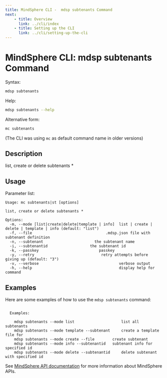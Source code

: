 ```yaml
---
title: MindSphere CLI -  mdsp subtenants Command
next:
    - title: Overview
      link: ../cli/index
    - title: Setting up the CLI
      link: ../cli/setting-up-the-cli
---
```


# MindSphere CLI: mdsp subtenants Command

Syntax:

```bash
mdsp subtenants
```

Help:

```bash
mdsp subtenants --help
```

Alternative form:

```bash
mc subtenants
```

(The CLI was using `mc` as default command name in older versions)

## Description

list, create or delete subtenants *

## Usage

Parameter list:

```text
Usage: mc subtenants|st [options]

list, create or delete subtenants *

Options:
  -m, --mode [list|create|delete|template | info]  list | create | delete | template | info (default: "list")
  -f, --file                                 .mdsp.json file with subtenant definition
  -n, --subtenant                       the subtenant name
  -i, --subtenantid                   the subtenant id
  -k, --passkey                           passkey
  -y, --retry                              retry attempts before giving up (default: "3")
  -v, --verbose                                    verbose output
  -h, --help                                       display help for command

```

## Examples

Here are some examples of how to use the `mdsp subtenants` command:

```text

  Examples:

    mdsp subtenants --mode list 					list all subtenants
    mdsp subtenants --mode template --subtenant  	create a template file for 
    mdsp subtenants --mode create --file  		create subtenant 
    mdsp subtenants --mode info --subtenantid  	subtenant info for specified id
    mdsp subtenants --mode delete --subtenantid  	delete subtenant with specified id

```

See [MindSphere API documentation](https://documentation.mindsphere.io/MindSphere/apis/index.html) for more information about MindSphere APIs.
